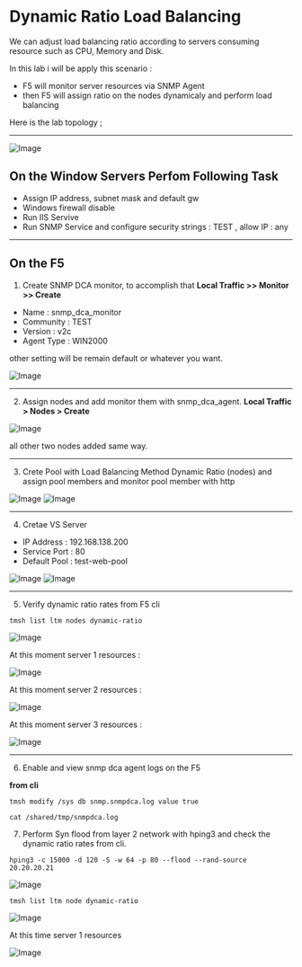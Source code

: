 # Dynamic Ratio Load Balancing

We can adjust load balancing ratio according to servers consuming resource such as CPU, Memory and Disk.

In this lab i will be apply this scenario :

- F5 will monitor server resources via SNMP Agent
- then F5 will assign ratio on the nodes dynamicaly and perform load balancing 

Here is the lab topology ;

---

![Image](/img/dynamicratio.png)

## On the Window Servers Perfom Following Task

- Assign IP address, subnet mask and default gw
- Windows firewall disable
- Run IIS Servive
- Run SNMP Service and configure security strings : TEST , allow IP : any

---

## On the F5

1. Create SNMP DCA monitor, to accomplish that **Local Traffic >> Monitor >> Create**

- Name : snmp_dca_monitor
- Community : TEST
- Version : v2c
- Agent Type : WIN2000

other setting will be remain default or whatever you want.

![Image](/img/dca=monitor.png)

---

2. Assign nodes and add monitor them with snmp_dca_agent. **Local Traffic > Nodes > Create**

![Image](/img/node.png)

all other two nodes added same way.

---

3. Crete Pool with Load Balancing Method Dynamic Ratio (nodes) and assign pool members and monitor pool member with http

![Image](/img/pool1.PNG)
![Image](/img/pool.PNG)

---

4. Cretae VS Server 

- IP Address : 192.168.138.200
- Service Port : 80
- Default Pool : test-web-pool

![Image](/img/vs.PNG)
![Image](/img/vs2.PNG)

---

5. Verify dynamic ratio rates from F5 cli

`tmsh list ltm nodes dynamic-ratio`

![Image](/img/ver1.PNG)

At this moment server 1 resources : 

![Image](/img/server1.PNG)

At this moment server 2 resources : 

![Image](/img/server2.PNG)

At this moment server 3 resources :

![Image](/img/server3.PNG)

---

6. Enable and view snmp dca agent logs on the F5

**from cli**

 `tmsh modify /sys db snmp.snmpdca.log value true`

 `cat /shared/tmp/snmpdca.log`

7. Perform Syn flood from layer 2 network with hping3 and check the dynamic ratio rates from cli.

`hping3 -c 15000 -d 120 -S -w 64 -p 80 --flood --rand-source 20.20.20.21`

![Image](/img/hping3.PNG)

`tmsh list ltm node dynamic-ratio`

![Image](/img/ver2.PNG)

At this time server 1 resources

![Image](/img/ver3.PNG)